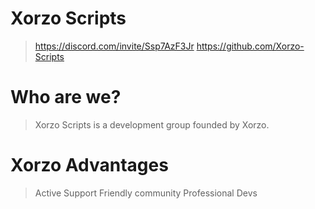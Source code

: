 # Xorzo Scripts

> https://discord.com/invite/Ssp7AzF3Jr
> https://github.com/Xorzo-Scripts

# Who are we?
> Xorzo Scripts is a development group founded by Xorzo. 

# Xorzo Advantages
> Active Support
> Friendly community
> Professional Devs
